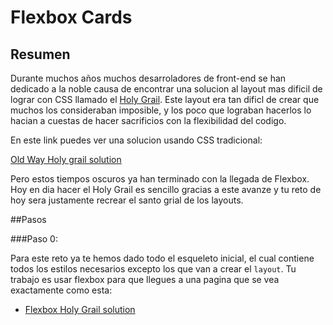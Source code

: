 # Flexbox Cards

## Resumen

Durante muchos años muchos desarroladores de front-end se han dedicado a la noble causa de encontrar una solucion al layout mas dificil de lograr con CSS llamado el [Holy Grail](https://en.wikipedia.org/wiki/Holy_Grail_(web_design)). Este layout era tan dificl de crear que muchos los consideraban imposible, y los poco que lograban hacerlos lo hacian a cuestas de hacer sacrificios con la flexibilidad del codigo.

En este link puedes ver una solucion usando CSS tradicional:

[Old Way Holy grail solution](http://alistapart.com/article/holygrail)

Pero estos tiempos oscuros ya han terminado con la llegada de Flexbox. Hoy en dia hacer el Holy Grail es sencillo gracias a este avanze y tu reto de hoy sera justamente recrear el santo grial de los layouts.


##Pasos

###Paso 0:

Para este reto ya te hemos dado todo el esqueleto inicial, el cual contiene todos los estilos necesarios excepto los que van a crear el `layout`. Tu trabajo es usar flexbox para que llegues a una pagina que se vea exactamente como esta:

- [Flexbox Holy Grail solution](http://blog.makeitreal.camp/flexbox-holy-grail/)
